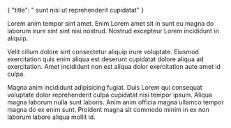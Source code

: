 {
  "title": " sunt nisi ut reprehenderit cupidatat"
}

Lorem anim tempor sint amet. Enim Lorem amet sit in sunt eu magna do laborum irure sint sint nisi nostrud. Nostrud excepteur Lorem incididunt in aliquip.

Velit cillum dolore sint consectetur aliquip irure voluptate. Eiusmod exercitation quis enim aliqua est deserunt cupidatat dolore aliqua ad exercitation. Amet incididunt non est aliqua dolor exercitation aute amet id culpa.

Magna anim incididunt adipisicing fugiat. Duis Lorem qui consequat voluptate dolor reprehenderit culpa cupidatat nisi tempor ipsum. Aliqua magna laborum nulla sunt laboris. Anim anim officia magna ullamco tempor magna do ex enim sunt. Proident magna sit commodo minim in ex non laborum labore aliqua mollit id.